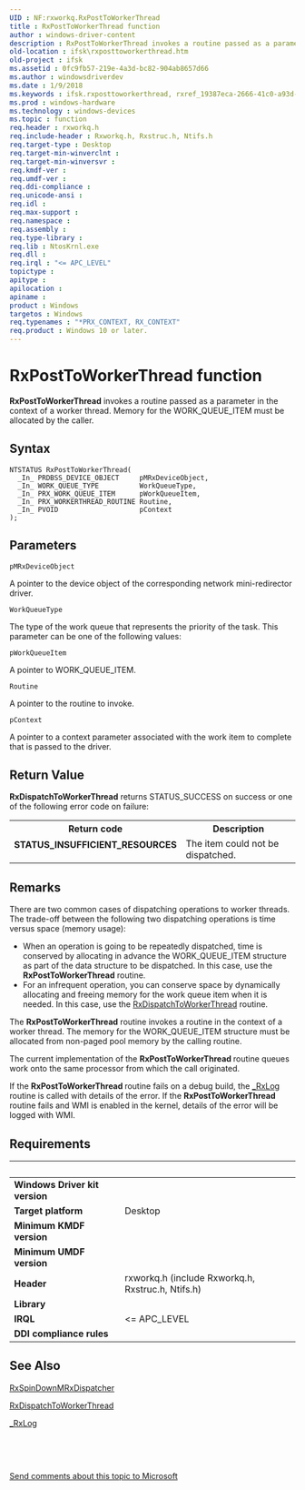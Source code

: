 ```yaml
---
UID : NF:rxworkq.RxPostToWorkerThread
title : RxPostToWorkerThread function
author : windows-driver-content
description : RxPostToWorkerThread invokes a routine passed as a parameter in the context of a worker thread. Memory for the WORK_QUEUE_ITEM must be allocated by the caller.
old-location : ifsk\rxposttoworkerthread.htm
old-project : ifsk
ms.assetid : 0fc9fb57-219e-4a3d-bc82-904ab8657d66
ms.author : windowsdriverdev
ms.date : 1/9/2018
ms.keywords : ifsk.rxposttoworkerthread, rxref_19387eca-2666-41c0-a93d-2133d3ca03ee.xml, RxPostToWorkerThread, RxPostToWorkerThread routine [Installable File System Drivers], rxworkq/RxPostToWorkerThread
ms.prod : windows-hardware
ms.technology : windows-devices
ms.topic : function
req.header : rxworkq.h
req.include-header : Rxworkq.h, Rxstruc.h, Ntifs.h
req.target-type : Desktop
req.target-min-winverclnt : 
req.target-min-winversvr : 
req.kmdf-ver : 
req.umdf-ver : 
req.ddi-compliance : 
req.unicode-ansi : 
req.idl : 
req.max-support : 
req.namespace : 
req.assembly : 
req.type-library : 
req.lib : NtosKrnl.exe
req.dll : 
req.irql : "<= APC_LEVEL"
topictype : 
apitype : 
apilocation : 
apiname : 
product : Windows
targetos : Windows
req.typenames : "*PRX_CONTEXT, RX_CONTEXT"
req.product : Windows 10 or later.
---
```



# RxPostToWorkerThread function
<b>RxPostToWorkerThread</b> invokes a routine passed as a parameter in the context of a worker thread. Memory for the WORK_QUEUE_ITEM must be allocated by the caller.

## Syntax

````
NTSTATUS RxPostToWorkerThread(
  _In_ PRDBSS_DEVICE_OBJECT     pMRxDeviceObject,
  _In_ WORK_QUEUE_TYPE          WorkQueueType,
  _In_ PRX_WORK_QUEUE_ITEM      pWorkQueueItem,
  _In_ PRX_WORKERTHREAD_ROUTINE Routine,
  _In_ PVOID                    pContext
);
````

## Parameters

`pMRxDeviceObject`

A pointer to the device object of the corresponding network mini-redirector driver.

`WorkQueueType`

The type of the work queue that represents the priority of the task. This parameter can be one of the following values:

`pWorkQueueItem`

A pointer to WORK_QUEUE_ITEM.

`Routine`

A pointer to the routine to invoke.

`pContext`

A pointer to a context parameter associated with the work item to complete that is passed to the driver.


## Return Value

<b>RxDispatchToWorkerThread</b> returns STATUS_SUCCESS on success or one of the following error code on failure: 
<table>
<tr>
<th>Return code</th>
<th>Description</th>
</tr>
<tr>
<td width="40%">
<dl>
<dt><b>STATUS_INSUFFICIENT_RESOURCES</b></dt>
</dl>
</td>
<td width="60%">
The item could not be dispatched.

</td>
</tr>
</table>

## Remarks

There are two common cases of dispatching operations to worker threads. The trade-off between the following two dispatching operations is time versus space (memory usage):
<ul>
<li>
When an operation is going to be repeatedly dispatched, time is conserved by allocating in advance the WORK_QUEUE_ITEM structure as part of the data structure to be dispatched. In this case, use the <b>RxPostToWorkerThread</b> routine. 

</li>
<li>
For an infrequent operation, you can conserve space by dynamically allocating and freeing memory for the work queue item when it is needed. In this case, use the <a href="..\rxworkq\nf-rxworkq-rxdispatchtoworkerthread.md">RxDispatchToWorkerThread</a> routine. 

</li>
</ul>The <b>RxPostToWorkerThread</b> routine invokes a routine in the context of a worker thread. The memory for the WORK_QUEUE_ITEM structure must be allocated from non-paged pool memory by the calling routine. 

The current implementation of the <b>RxPostToWorkerThread </b>routine queues work onto the same processor from which the call originated. 

If the <b>RxPostToWorkerThread </b>routine fails on a debug build, the <a href="..\rxlog\nf-rxlog-_rxlog.md">_RxLog</a> routine is called with details of the error. If the <b>RxPostToWorkerThread </b>routine fails and WMI is enabled in the kernel, details of the error will be logged with WMI.

## Requirements
| &nbsp; | &nbsp; |
| ---- |:---- |
| **Windows Driver kit version** |  |
| **Target platform** | Desktop |
| **Minimum KMDF version** |  |
| **Minimum UMDF version** |  |
| **Header** | rxworkq.h (include Rxworkq.h, Rxstruc.h, Ntifs.h) |
| **Library** |  |
| **IRQL** | <= APC_LEVEL |
| **DDI compliance rules** |  |

## See Also

<a href="..\rxworkq\nf-rxworkq-rxspindownmrxdispatcher.md">RxSpinDownMRxDispatcher</a>

<a href="..\rxworkq\nf-rxworkq-rxdispatchtoworkerthread.md">RxDispatchToWorkerThread</a>

<a href="..\rxlog\nf-rxlog-_rxlog.md">_RxLog</a>

 

 

<a href="mailto:wsddocfb@microsoft.com?subject=Documentation%20feedback [ifsk\ifsk]:%20RxPostToWorkerThread routine%20 RELEASE:%20(1/9/2018)&amp;body=%0A%0APRIVACY STATEMENT%0A%0AWe use your feedback to improve the documentation. We don't use your email address for any other purpose, and we'll remove your email address from our system after the issue that you're reporting is fixed. While we're working to fix this issue, we might send you an email message to ask for more info. Later, we might also send you an email message to let you know that we've addressed your feedback.%0A%0AFor more info about Microsoft's privacy policy, see http://privacy.microsoft.com/en-us/default.aspx." title="Send comments about this topic to Microsoft">Send comments about this topic to Microsoft</a>